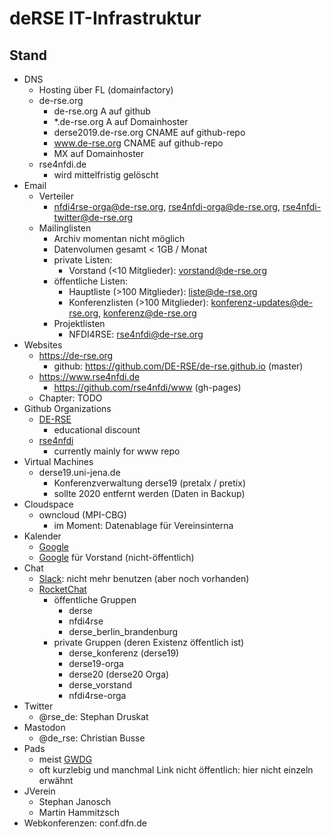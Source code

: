 # deRSE IT-Infrastruktur

## Stand

- DNS
    - Hosting über FL (domainfactory)
    - de-rse.org
        - de-rse.org A auf github
        - *.de-rse.org A auf Domainhoster
        - derse2019.de-rse.org CNAME auf github-repo
        - www.de-rse.org CNAME auf github-repo
        - MX auf Domainhoster
    - rse4nfdi.de
        - wird mittelfristig gelöscht
- Email
    - Verteiler
        - nfdi4rse-orga@de-rse.org, rse4nfdi-orga@de-rse.org, rse4nfdi-twitter@de-rse.org
    - Mailinglisten
        - Archiv momentan nicht möglich
        - Datenvolumen gesamt < 1GB / Monat
        - private Listen:
            - Vorstand (<10 Mitglieder): vorstand@de-rse.org
        - öffentliche Listen:
            - Hauptliste (>100 Mitglieder): liste@de-rse.org
            - Konferenzlisten (>100 Mitglieder): konferenz-updates@de-rse.org, konferenz@de-rse.org
        - Projektlisten
            - NFDI4RSE: rse4nfdi@de-rse.org
- Websites
    - https://de-rse.org
        - github: https://github.com/DE-RSE/de-rse.github.io (master)
    - https://www.rse4nfdi.de
        - https://github.com/rse4nfdi/www (gh-pages)
    - Chapter: TODO
- Github Organizations
    - [DE-RSE](https://github.com/orgs/DE-RSE/dashboard)
        - educational discount
    - [rse4nfdi](https://github.com/orgs/rse4nfdi/dashboard)
        - currently mainly for www repo
- Virtual Machines
    - derse19.uni-jena.de
        - Konferenzverwaltung derse19 (pretalx / pretix)
        - sollte 2020  entfernt werden (Daten in Backup)
- Cloudspace
    - owncloud (MPI-CBG) 
        - im Moment: Datenablage für Vereinsinterna
- Kalender
    - [Google](deRSE@calender.google.com)
    - [Google](https://calendar.google.com/calendar?cid=amszcWVlaWlja3YwdWM5cnJoMzlrdWVqOWtAZ3JvdXAuY2FsZW5kYXIuZ29vZ2xlLmNvbQ) für Vorstand (nicht-öffentlich)
- Chat
    - [Slack](de-rse): nicht mehr benutzen (aber noch vorhanden)
    - [RocketChat](https://chat.gwdg.de)
        - öffentliche Gruppen
            - derse
            - nfdi4rse
            - derse_berlin_brandenburg
        - private Gruppen (deren Existenz öffentlich ist)
            - derse_konferenz (derse19)
            - derse19-orga
            - derse20 (derse20 Orga)
            - derse_vorstand
            - nfdi4rse-orga
- Twitter
    - @rse_de: Stephan Druskat
- Mastodon
    - @de_rse: Christian Busse
- Pads
    - meist [GWDG](https://pad.gwdg.de/)
    - oft kurzlebig und manchmal Link nicht öffentlich: hier nicht einzeln erwähnt
- JVerein
    - Stephan Janosch
    - Martin Hammitzsch
- Webkonferenzen: conf.dfn.de
